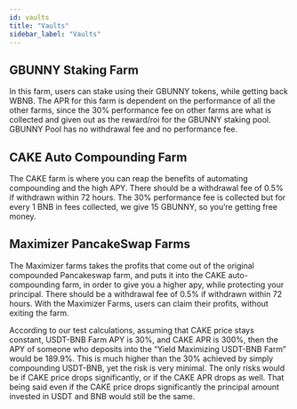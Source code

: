 ```yaml
---
id: vaults
title: "Vaults"
sidebar_label: "Vaults"
---
```


## GBUNNY Staking Farm

In this farm, users can stake using their GBUNNY tokens, while getting
back WBNB. The APR for this farm is dependent on the performance of all
the other farms, since the 30% performance fee on other farms are what
is collected and given out as the reward/roi for the GBUNNY staking pool.
GBUNNY Pool has no withdrawal fee and no performance fee.

## CAKE Auto Compounding Farm

The CAKE farm is where you can reap the benefits of automating
compounding and the high APY. There should be a withdrawal fee of 0.5%
if withdrawn within 72 hours. The 30% performance fee is collected but
for every 1 BNB in fees collected, we give 15 GBUNNY, so you’re getting
free money.

## Maximizer PancakeSwap Farms

The Maximizer farms takes the profits that come out of the original
compounded Pancakeswap farm, and puts it into the CAKE auto-compounding
farm, in order to give you a higher apy, while protecting your
principal. There should be a withdrawal fee of 0.5% if withdrawn within
72 hours. With the Maximizer Farms, users can claim their profits,
without exiting the farm.

According to our test calculations, assuming that CAKE price stays
constant, USDT-BNB Farm APY is 30%, and CAKE APR is 300%, then the APY
of someone who deposits into the “Yield Maximizing USDT-BNB Farm” would
be 189.9%. This is much higher than the 30% achieved by simply
compounding USDT-BNB, yet the risk is very minimal. The only risks would
be if CAKE price drops significantly, or if the CAKE APR drops as well.
That being said even if the CAKE price drops significantly the principal
amount invested in USDT and BNB would still be the same.